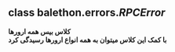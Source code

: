 ## class balethon.errors.*RPCError*

**کلاس بیس همه ارورها\
با کمک این کلاس میتوان به همه انواع ارورها رسیدگی کرد**